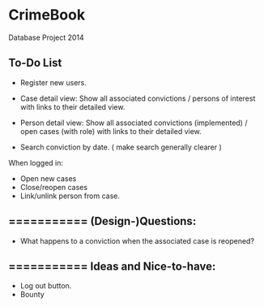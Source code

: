 CrimeBook
=========

Database Project 2014


To-Do List
-----------

- Register new users.

- Case detail view: Show all associated convictions / persons of interest with links to their detailed view.
- Person detail view: Show all associated convictions (implemented) / open cases (with role) with links to their detailed view.



- Search conviction by date.
  ( make search generally clearer )


When logged in:
  - Open new cases
  - Close/reopen cases
  - Link/unlink person from case.
  


===========
(Design-)Questions:
-----------

- What happens to a conviction when the associated case is reopened?


===========
Ideas and Nice-to-have:
-----------

- Log out button.
- Bounty

